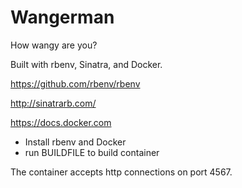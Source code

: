 # Wangerman

How wangy are you?

Built with rbenv, Sinatra, and Docker.

https://github.com/rbenv/rbenv

http://sinatrarb.com/

https://docs.docker.com

* Install rbenv and Docker
* run BUILDFILE to build container

The container accepts http connections on port 4567.
